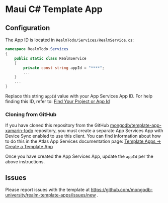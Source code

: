 ﻿# Maui C# Template App

## Configuration

The App ID is located in `RealmTodo/Services/RealmService.cs`:

```cs
namespace RealmTodo.Services
{
    public static class RealmService
    {
        private const string appId = "****";
        ...
    }
    ...
}
```

Replace this string `appId` value with your App Services App ID. For help 
finding this ID, refer to: 
[Find Your Project or App Id](https://www.mongodb.com/docs/atlas/app-services/reference/find-your-project-or-app-id/)

### Cloning from GitHub

If you have cloned this repository from the GitHub
[mongodb/template-app-xamarin-todo](https://github.com/mongodb/template-app-xamarin-todo.git)
repository, you must create a separate App Services App with Device Sync
enabled to use this client. You can find information about how to do this
in the Atlas App Services documentation page:
[Template Apps -> Create a Template App](https://www.mongodb.com/docs/atlas/app-services/reference/template-apps/#create-a-template-app)

Once you have created the App Services App, update the `appId` per the 
above instructions.

## Issues

Please report issues with the template at https://github.com/mongodb-university/realm-template-apps/issues/new .
